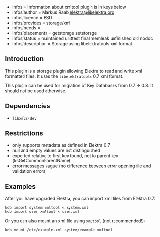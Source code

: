 - infos = Information about xmltool plugin is in keys below
- infos/author = Markus Raab <elektra@libelektra.org>
- infos/licence = BSD
- infos/provides = storage/xml
- infos/needs = 
- infos/placements = getstorage setstorage
- infos/status = maintained unittest final memleak unfinished old nodoc
- infos/description = Storage using libelektratools xml format.

## Introduction

This plugin is a storage plugin allowing Elektra to read and write xml
formatted files. It uses the `libelektratools` 0.7 xml format.

This plugin can be used for migration of Key Databases
from 0.7 -> 0.8. It should not be used otherwise.

## Dependencies

- `libxml2-dev`

## Restrictions

- only supports metadata as defined in Elektra 0.7
- null and empty values are not distinguished
- exported relative to first key found, not to parent key (ksGetCommonParentName)
- error messages vague (no difference between error opening file and validation errors)

## Examples

After you have upgraded Elektra, you can import xml files from Elektra 0.7:

    kdb import system xmltool < system.xml
    kdb import user xmltool < user.xml

Or you can also mount an xml file using `xmltool` (not recommended!):

    kdb mount /etc/example.xml system/example xmltool
